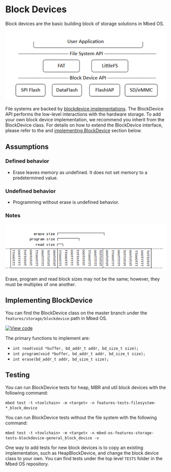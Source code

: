 <h1 id="blockdevice-port">Block Devices</h1>

Block devices are the basic building block of storage solutions in Mbed OS.

![MbedOSStorage](../../images/MbedOS-storage-overview.png)

File systems are backed by [blockdevice implementations](../apis/blockdevice.html). The BlockDevice API performs the low-level interactions with the hardware storage. To add your own block device implementation, we recommend you inherit from the BlockDevice class. For details on how to extend the BlockDevice interface, please refer to the and [implementing BlockDevice](#implementing-blockdevice) section below.

## Assumptions

### Defined behavior

- Erase leaves memory as undefined. It does not set memory to a predetermined value.

### Undefined behavior

- Programming without erase is undefined behavior.

### Notes

![blockdevicesectors](../../images/blockdevice_block_size.png)

Erase, program and read block sizes may not be the same; however, they must be multiples of one another.

## Implementing BlockDevice

You can find the BlockDevice class on the master branch under the `features/storage/blockdevice` path in Mbed OS.

[![View code](https://www.mbed.com/embed/?type=library)](https://os.mbed.com/docs/v5.15/mbed-os-api-doxy/classmbed_1_1_block_device.html)

The primary functions to implement are:

- `int read(void *buffer, bd_addr_t addr, bd_size_t size);`
- `int program(void *buffer, bd_addr_t addr, bd_size_t size);`
- `int erase(bd_addr_t addr, bd_size_t size);`

## Testing

You can run BlockDevice tests for heap, MBR and util block devices with the following command:

```
mbed test -t <toolchain> -m <target> -n features-tests-filesystem-*_block_device
```

You can run BlockDevice tests without the file system with the following command:

```
mbed test -t <toolchain> -m <target> -n mbed-os-features-storage-tests-blockdevice-general_block_device -v
```

One way to add tests for new block devices is to copy an existing implementation, such as HeapBlockDevice, and change the block device class to your own. You can find tests under the top level `TESTS` folder in the Mbed OS repository.
